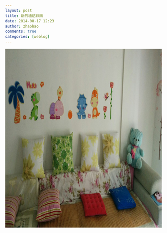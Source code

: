 ```yaml
---
layout: post
title: 新的墙贴彩画
date: 2014-08-17 12:23
author: zhaohao
comments: true
categories: [weblog]
---
```

<a href="/Resource/20140817_121355_Android.jpg"><img src="/Resource/20140817_121355_Android.jpg" alt="20140817_121355_Android" width="1024" height="576"/></a>
